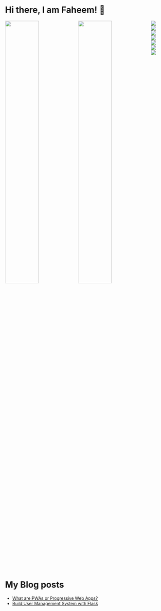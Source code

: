 # Hi there, I am Faheem!  👋 
<img align="left" width ="47%" src="https://github-readme-stats.vercel.app/api?username=faheem77&show_icons=true&theme=radical" />
<img align= "left" width="47%" src="https://github-readme-stats.vercel.app/api/top-langs/?username=faheem77&layout=compact " />
<img align= "left" src="https://img.shields.io/badge/python-3670A0?style=for-the-badge&logo=python&logoColor=ffdd54" />
<img align="left" src="https://img.shields.io/badge/django-%23092E20.svg?style=for-the-badge&logo=django&logoColor=white" />
<img  align ="left" src = "https://img.shields.io/badge/DJANGO-REST-ff1709?style=for-the-badge&logo=django&logoColor=white&color=ff1709&labelColor=gray " />
<img align= "left" src = "https://img.shields.io/badge/flask-%23000.svg?style=for-the-badge&logo=flask&logoColor=white" />
<img align= "left" src= "https://img.shields.io/badge/FastAPI-005571?style=for-the-badge&logo=fastapi" />
<img align= "left" src= "https://komarev.com/ghpvc/?username=faheem77&label=PROFILE+VIEWS&color=yellow" />
<img align= "left" src = "https://github.com/faheem77/Scrapped_data_API/actions/workflows/main.yml/badge.svg"" https://github.com/faheem77/Scrapped_data_API/actions/workflows/main.yml)"/>

# My Blog posts 
<!-- BLOG-POST-LIST:START -->
- [What are PWAs or Progressive Web Apps?](https://faheem7450.medium.com/what-are-pwas-or-progressive-web-apps-2d455774ebd4?source=rss-1a4585d33921------2)
- [Build User Management System with Flask](https://faheem7450.medium.com/user-management-system-in-flask-f78dbe350e71?source=rss-1a4585d33921------2)
<!-- BLOG-POST-LIST:END -->
